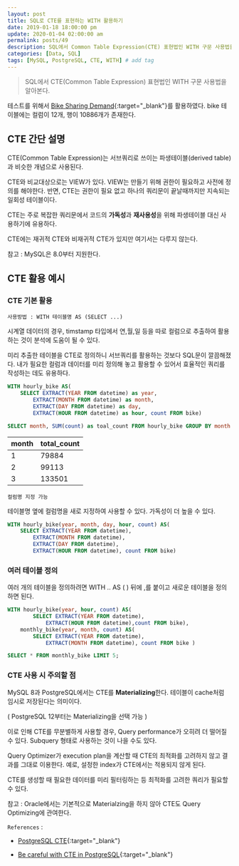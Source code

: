 ```yaml
---
layout: post
title: SQL로 CTE를 표현하는 WITH 활용하기
date: 2019-01-18 18:00:00 pm
update: 2020-01-04 02:00:00 am
permalink: posts/49
description: SQL에서 Common Table Expression(CTE) 표현법인 WITH 구문 사용법을 알아본다.
categories: [Data, SQL]
tags: [MySQL, PostgreSQL, CTE, WITH] # add tag
---
```


> SQL에서 CTE(Common Table Expression) 표현법인 WITH 구문 사용법을 알아본다.

테스트를 위해서 [Bike Sharing Demand](https://www.kaggle.com/c/bike-sharing-demand/data){:target="_blank"}를 활용하였다. bike 테이블에는 컬럼이 12개, 행이 10886개가 존재한다.

## CTE 간단 설명

CTE(Common Table Expression)는 서브쿼리로 쓰이는 파생테이블(derived table)과 비슷한 개념으로 사용된다.

CTE와 비교대상으로는 VIEW가 있다. VIEW는 만들기 위해 권한이 필요하고 사전에 정의를 해야한다. 반면, CTE는 권한이 필요 없고 하나의 쿼리문이 끝날때까지만 지속되는 일회성 테이블이다.

CTE는 주로 복잡한 쿼리문에서 코드의 **가독성**과 **재사용성**을 위해 파생테이블 대신 사용하기에 유용하다.

CTE에는 재귀적 CTE와 비재귀적 CTE가 있지만 여기서는 다루지 않는다.

참고 : MySQL은 8.0부터 지원한다.

## CTE 활용 예시

### CTE 기본 활용

`사용방법 : WITH 테이블명 AS (SELECT ...)`

시계열 데이터의 경우, timstamp 타입에서 연,월,일 등을 따로 컬럼으로 추출하여 활용하는 것이 분석에 도움이 될 수 있다.

미리 추출한 테이블을 CTE로 정의하니 서브쿼리를 활용하는 것보다 SQL문이 깔끔해졌다. 내가 필요한 컬럼과 데이터를 미리 정의해 놓고 활용할 수 있어서 효율적인 쿼리를 작성하는 데도 유용하다.

``` sql
WITH hourly_bike AS(
	SELECT EXTRACT(YEAR FROM datetime) as year,
		EXTRACT(MONTH FROM datetime) as month,
		EXTRACT(DAY FROM datetime) as day,	
		EXTRACT(HOUR FROM datetime) as hour, count FROM bike)

SELECT month, SUM(count) as toal_count FROM hourly_bike GROUP BY month ORDER BY month;
```

| month | total_count|
|-------|------------|
|  1    |    79884   |
|  2    |    99113   |
|  3    |    133501  |

	컬럼명 지정 가능

테이블명 옆에 컬럼명을 새로 지정하여 사용할 수 있다. 가독성이 더 높을 수 있다.

``` sql
WITH hourly_bike(year, month, day, hour, count) AS(
	SELECT EXTRACT(YEAR FROM datetime),
		EXTRACT(MONTH FROM datetime),
		EXTRACT(DAY FROM datetime),	
		EXTRACT(HOUR FROM datetime), count FROM bike)
```

### 여러 테이블 정의

여러 개의 테이블을 정의하려면 WITH .. AS ( ) 뒤에 ,를 붙이고 새로운 테이블을 정의하면 된다.

``` sql
WITH hourly_bike(year, hour, count) AS(
        SELECT EXTRACT(YEAR FROM datetime),
	        EXTRACT(HOUR FROM datetime),count FROM bike), 
    monthly_bike(year, month, count) AS(
        SELECT EXTRACT(YEAR FROM datetime),
	        EXTRACT(MONTH FROM datetime), count FROM bike )

SELECT * FROM monthly_bike LIMIT 5;
```

### CTE 사용 시 주의할 점

MySQL 8과 PostgreSQL에서는 CTE를 **Materializing**한다. 테이블이 cache처럼 임시로 저장된다는 의미이다.

( PostgreSQL 12부터는 Materializing을 선택 가능 )

이로 인해 CTE를 무분별하게 사용할 경우, Query performance가 오히려 더 떨어질 수 있다. Subquery 형태로 사용하는 것이 나을 수도 있다.

Query Optimizer가 execution plan을 계산할 때 CTE의 최적화를 고려하지 않고 결과를 그대로 이용한다. 예로, 설정한 index가 CTE에서는 적용되지 않게 된다.

CTE를 생성할 때 필요한 데이터를 미리 필터링하는 등 최적화를 고려한 쿼리가 필요할 수 있다.

참고 : Oracle에서는 기본적으로 Materialzing을 하지 않아 CTE도 Query Optimizing에 관여한다.

`References` : 

* [PostgreSQL CTE](http://www.postgresqltutorial.com/postgresql-cte/){:target="_blank"}

* [Be careful with CTE in PostgreSQL](https://medium.com/@hakibenita/be-careful-with-cte-in-postgresql-fca5e24d2119){:target="_blank"}
